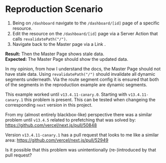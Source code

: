 # Reproduction Scenario

1) Being on `/dashboard` navigate to the `/dashboard/[id]` page of a specific resource.
2) Edit the resource on the `/dashboard/[id]` page via a Server Action that calls `revalidatePath("/")`.
3) Navigate back to the Master page via a Link .

**Result:** Then the Master Page shows stale data.  
**Expected:** The Master Page should show the updated data.

In my opinion, from how I understand the docs, the Master Page should not have stale data. Using `revalidatePath("/")` should invalidate all dynamic segments underneath. Via the route segment config it is ensured that both of the segments in the reproduction example are dynamic segments.

This example worked until `v13.4.11-canary.0`. Starting with `v13.4.11-canary.1` this problem is present. This can be tested when changeing the corresponding `next` version in this project.

From my (almost entirely blackbox-like) perspective there was a similar problem until `v13.4.5` related to prefetching that was solved by: https://github.com/vercel/next.js/pull/50848

Version `v13.4.11-canary.1` has a pull request that looks to me like a similar area: https://github.com/vercel/next.js/pull/52949

Is it possible that this problem was unintentionally (re-)introduced by that pull request?
